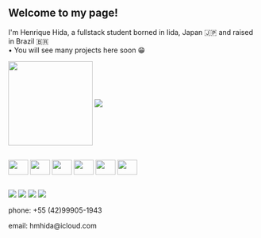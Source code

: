 ## Welcome to my page!

I'm Henrique Hida, a fullstack student borned in Iida, Japan 🇯🇵 and raised in Brazil 🇧🇷
<br>
• You will see many projects here soon 😁


<picture>
  <source height=170 align="center"
    srcset="https://github-readme-stats.vercel.app/api?username=henrique-hida&show_icons=true&hide=contribs&theme=vue&bg_color=00000000&text_color=c0d1ee"
    media="(prefers-color-scheme: dark)"
  />
  <source height=170 align="center"
    srcset="https://github-readme-stats.vercel.app/api?username=henrique-hida&show_icons=true&hide=contribs&theme=vue"
    media="(prefers-color-scheme: light), (prefers-color-scheme: no-preference)"
  />
  <img height=170 align="center" src="https://github-readme-stats.vercel.app/api?username=henrique-hida&show_icons=true" />
</picture>


<picture>
  <source align="center"
    srcset="https://github-readme-stats.vercel.app/api/top-langs/?username=henrique-hida&layout=compact&theme=vue&bg_color=00000000&text_color=c0d1ee"
    media="(prefers-color-scheme: dark)"
  />
  <source align="center"
    srcset="https://github-readme-stats.vercel.app/api/top-langs/?username=henrique-hida&layout=compact&theme=vue"
    media="(prefers-color-scheme: light), (prefers-color-scheme: no-preference)"
  />
  <img align="center" src="https://github-readme-stats.vercel.app/api/top-langs/?username=henrique-hida&layout=compact&theme=vue" />
</picture>

##

<div style="display: inline_block">
  <img align="center" height=30 width=40 src="https://cdn.jsdelivr.net/gh/devicons/devicon@latest/icons/javascript/javascript-original.svg" />
  <img align="center" height=30 width=40 src="https://cdn.jsdelivr.net/gh/devicons/devicon@latest/icons/html5/html5-original.svg" />
  <img align="center" height=30 width=40 src="https://cdn.jsdelivr.net/gh/devicons/devicon@latest/icons/css3/css3-original.svg" />
  <img align="center" height=30 width=40 src="https://cdn.jsdelivr.net/gh/devicons/devicon@latest/icons/python/python-original.svg" />
  <img align="center" height=30 width=40 src="https://cdn.jsdelivr.net/gh/devicons/devicon@latest/icons/php/php-original.svg" />
  <img align="center" height=30 width=40 src="https://cdn.jsdelivr.net/gh/devicons/devicon@latest/icons/mysql/mysql-original.svg" />    
</div>

##

<div>
  <a href="https://wa.me/5542999051943" target="_blank"><img src="https://img.shields.io/badge/WhatsApp-25D366?style=for-the-badge&logo=whatsapp&logoColor=white" target="_blank"></a>
  <a href="https://www.linkedin.com/in/henrique-minozzo-hida-952851304/" target="_blank"><img src="https://img.shields.io/badge/LinkedIn-0077B5?style=for-the-badge&logo=linkedin&logoColor=white" target="_blank"></a>
  <a href="https://www.instagram.com/henrique_hida/" target="_blank"><img src="https://img.shields.io/badge/Instagram-E4405F?style=for-the-badge&logo=instagram&logoColor=white" target="_blank"></a>
  <a href="https://is.gd/hidamail" target="_blank"><img src="https://img.shields.io/badge/Gmail-D14836?style=for-the-badge&logo=gmail&logoColor=white"></a>
</div>
<p>phone: +55 (42)99905-1943</p>
email: hmhida@icloud.com











